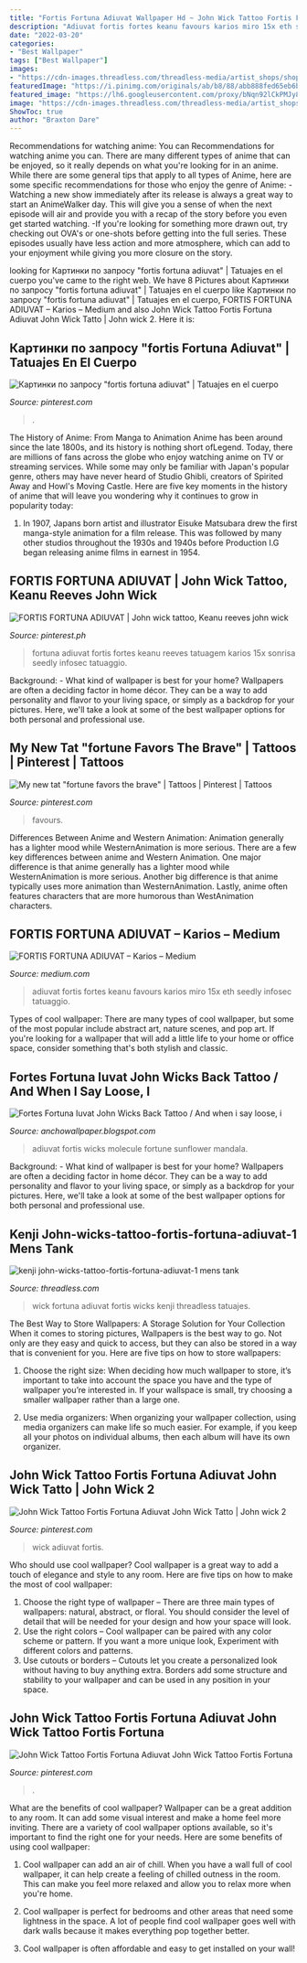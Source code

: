 ```yaml
---
title: "Fortis Fortuna Adiuvat Wallpaper Hd ~ John Wick Tattoo Fortis Fortuna Adiuvat John Wick Tatto"
description: "Adiuvat fortis fortes keanu favours karios miro 15x eth seedly infosec tatuaggio"
date: "2022-03-20"
categories:
- "Best Wallpaper"
tags: ["Best Wallpaper"]
images:
- "https://cdn-images.threadless.com/threadless-media/artist_shops/shops/kenji/products/269143/shirt-1499860841-340c0ba8f13a96509cab100a68aa1a34.png?v=3&amp;d=eyJvbmx5X21ldGEiOiBmYWxzZSwgImZvcmNlIjogZmFsc2UsICJvcHMiOiBbWyJ0cmltIiwgW2ZhbHNlLCBmYWxzZV0sIHt9XSwgWyJyZXNpemUiLCBbXSwgeyJ3aWR0aCI6IDk5Ni4wLCAiYWxsb3dfdXAiOiBmYWxzZSwgImhlaWdodCI6IDk5Ni4wfV0sIFsiY2FudmFzX2NlbnRlcmVkIiwgWzEyMDAsIDEyMDBdLCB7ImJhY2tncm91bmQiOiAiMDAwMDAwIn1dLCBbInJlc2l6ZSIsIFs4MDBdLCB7fV0sIFsiY2FudmFzX2NlbnRlcmVkIiwgWzgwMCwgODAwLCAiI2ZmZmZmZiJdLCB7fV0sIFsiZW5jb2RlIiwgWyJqcGciLCA4NV0sIHt9XV19"
featuredImage: "https://i.pinimg.com/originals/ab/b8/88/abb888fed65eb6b02face9a6fec0d027.jpg"
featured_image: "https://lh6.googleusercontent.com/proxy/bNqn92lCkPMJy8lm-SPtiUtTp5Y1NNVnUJtU5s6iJwbJRh3v4VQ3KoDTDjr_UBBC63tywwv_pClIZW3U8VPL282A07fULkwF31x6YpdWpqZ9c8n8oHujNlbbkA=w1200-h630-p-k-no-nu"
image: "https://cdn-images.threadless.com/threadless-media/artist_shops/shops/kenji/products/269143/shirt-1499860841-340c0ba8f13a96509cab100a68aa1a34.png?v=3&amp;d=eyJvbmx5X21ldGEiOiBmYWxzZSwgImZvcmNlIjogZmFsc2UsICJvcHMiOiBbWyJ0cmltIiwgW2ZhbHNlLCBmYWxzZV0sIHt9XSwgWyJyZXNpemUiLCBbXSwgeyJ3aWR0aCI6IDk5Ni4wLCAiYWxsb3dfdXAiOiBmYWxzZSwgImhlaWdodCI6IDk5Ni4wfV0sIFsiY2FudmFzX2NlbnRlcmVkIiwgWzEyMDAsIDEyMDBdLCB7ImJhY2tncm91bmQiOiAiMDAwMDAwIn1dLCBbInJlc2l6ZSIsIFs4MDBdLCB7fV0sIFsiY2FudmFzX2NlbnRlcmVkIiwgWzgwMCwgODAwLCAiI2ZmZmZmZiJdLCB7fV0sIFsiZW5jb2RlIiwgWyJqcGciLCA4NV0sIHt9XV19"
ShowToc: true
author: "Braxton Dare"
---
```



Recommendations for watching anime: You can
Recommendations for watching anime you can. There are many different types of anime that can be enjoyed, so it really depends on what you're looking for in an anime. While there are some general tips that apply to all types of Anime, here are some specific recommendations for those who enjoy the genre of Anime: 
-Watching a new show immediately after its release is always a great way to start an AnimeWalker day. This will give you a sense of when the next episode will air and provide you with a recap of the story before you even get started watching. 
-If you're looking for something more drawn out, try checking out OVA's or one-shots before getting into the full series. These episodes usually have less action and more atmosphere, which can add to your enjoyment while giving you more closure on the story.

	

		
looking for Картинки по запросу &quot;fortis fortuna adiuvat&quot; | Tatuajes en el cuerpo you've came to the right web. We have 8 Pictures about Картинки по запросу &quot;fortis fortuna adiuvat&quot; | Tatuajes en el cuerpo like Картинки по запросу &quot;fortis fortuna adiuvat&quot; | Tatuajes en el cuerpo, FORTIS FORTUNA ADIUVAT – Karios – Medium and also John Wick Tattoo Fortis Fortuna Adiuvat John Wick Tatto | John wick 2. Here it is:
		
    
## Картинки по запросу &quot;fortis Fortuna Adiuvat&quot; | Tatuajes En El Cuerpo

<img loading=lazy src="https://i.pinimg.com/originals/94/94/08/949408809992fcf506d83bb1ff5bd9be.jpg" onerror="this.onerror=null;this.src='https://tse1.mm.bing.net/th?id=OIP.1JHyF6gr_7TjChW82KyO3AHaJ4&amp;pid=15.1';" alt="Картинки по запросу &quot;fortis fortuna adiuvat&quot; | Tatuajes en el cuerpo">

_Source: pinterest.com_

>. 

	

The History of Anime: From Manga to Animation
Anime has been around since the late 1800s, and its history is nothing short ofLegend. Today, there are millions of fans across the globe who enjoy watching anime on TV or streaming services. While some may only be familiar with Japan's popular genre, others may have never heard of Studio Ghibli, creators of Spirited Away and Howl's Moving Castle. Here are five key moments in the history of anime that will leave you wondering why it continues to grow in popularity today:
1) In 1907, Japans born artist and illustrator Eisuke Matsubara drew the first manga-style animation for a film release. This was followed by many other studios throughout the 1930s and 1940s before Production I.G began releasing anime films in earnest in 1954.

    
## FORTIS FORTUNA ADIUVAT | John Wick Tattoo, Keanu Reeves John Wick

<img loading=lazy src="https://i.pinimg.com/originals/ab/b8/88/abb888fed65eb6b02face9a6fec0d027.jpg" onerror="this.onerror=null;this.src='https://tse4.mm.bing.net/th?id=OIP.y48w4l2hS2AuyAYGX6J7EQHaEX&amp;pid=15.1';" alt="FORTIS FORTUNA ADIUVAT | John wick tattoo, Keanu reeves john wick">

_Source: pinterest.ph_

>fortuna adiuvat fortis fortes keanu reeves tatuagem karios 15x sonrisa seedly infosec tatuaggio. 

	

Background: - What kind of wallpaper is best for your home?
Wallpapers are often a deciding factor in home décor. They can be a way to add personality and flavor to your living space, or simply as a backdrop for your pictures. Here, we'll take a look at some of the best wallpaper options for both personal and professional use.

    
## My New Tat &quot;fortune Favors The Brave&quot; | Tattoos | Pinterest | Tattoos

<img loading=lazy src="https://i.pinimg.com/736x/75/ca/70/75ca70c27e57403c3a222a2b4428c94b--fortune-favors.jpg" onerror="this.onerror=null;this.src='https://tse1.mm.bing.net/th?id=OIP.4v6Lp2KPQj91F2TkijAUmQHaJ3&amp;pid=15.1';" alt="My new tat &quot;fortune favors the brave&quot; | Tattoos | Pinterest | Tattoos">

_Source: pinterest.com_

>favours. 

	

Differences Between Anime and Western Animation: Animation generally has a lighter mood while WesternAnimation is more serious.
There are a few key differences between anime and Western Animation. One major difference is that anime generally has a lighter mood while WesternAnimation is more serious. Another big difference is that anime typically uses more animation than WesternAnimation. Lastly, anime often features characters that are more humorous than WestAnimation characters.

    
## FORTIS FORTUNA ADIUVAT – Karios – Medium

<img loading=lazy src="https://cdn-images-1.medium.com/max/800/1*cxkv15OfW3YLrB9VS9B2Cw.jpeg" onerror="this.onerror=null;this.src='https://tse3.mm.bing.net/th?id=OIP.qV5V616UVXHpCXb9q88hiAHaEX&amp;pid=15.1';" alt="FORTIS FORTUNA ADIUVAT – Karios – Medium">

_Source: medium.com_

>adiuvat fortis fortes keanu favours karios miro 15x eth seedly infosec tatuaggio. 

	

Types of cool wallpaper:
There are many types of cool wallpaper, but some of the most popular include abstract art, nature scenes, and pop art. If you're looking for a wallpaper that will add a little life to your home or office space, consider something that's both stylish and classic.

    
## Fortes Fortuna Iuvat John Wicks Back Tattoo / And When I Say Loose, I

<img loading=lazy src="https://lh6.googleusercontent.com/proxy/bNqn92lCkPMJy8lm-SPtiUtTp5Y1NNVnUJtU5s6iJwbJRh3v4VQ3KoDTDjr_UBBC63tywwv_pClIZW3U8VPL282A07fULkwF31x6YpdWpqZ9c8n8oHujNlbbkA=w1200-h630-p-k-no-nu" onerror="this.onerror=null;this.src='https://tse3.mm.bing.net/th?id=OIP.j1AOSDHcCSOE-CvYaBHHswAAAA&amp;pid=15.1';" alt="Fortes Fortuna Iuvat John Wicks Back Tattoo / And when i say loose, i">

_Source: anchowallpaper.blogspot.com_

>adiuvat fortis wicks molecule fortune sunflower mandala. 

	

Background: - What kind of wallpaper is best for your home?
Wallpapers are often a deciding factor in home décor. They can be a way to add personality and flavor to your living space, or simply as a backdrop for your pictures. Here, we'll take a look at some of the best wallpaper options for both personal and professional use.

    
## Kenji John-wicks-tattoo-fortis-fortuna-adiuvat-1 Mens Tank

<img loading=lazy src="https://cdn-images.threadless.com/threadless-media/artist_shops/shops/kenji/products/269143/shirt-1499860841-340c0ba8f13a96509cab100a68aa1a34.png?v=3&amp;d=eyJvbmx5X21ldGEiOiBmYWxzZSwgImZvcmNlIjogZmFsc2UsICJvcHMiOiBbWyJ0cmltIiwgW2ZhbHNlLCBmYWxzZV0sIHt9XSwgWyJyZXNpemUiLCBbXSwgeyJ3aWR0aCI6IDk5Ni4wLCAiYWxsb3dfdXAiOiBmYWxzZSwgImhlaWdodCI6IDk5Ni4wfV0sIFsiY2FudmFzX2NlbnRlcmVkIiwgWzEyMDAsIDEyMDBdLCB7ImJhY2tncm91bmQiOiAiMDAwMDAwIn1dLCBbInJlc2l6ZSIsIFs4MDBdLCB7fV0sIFsiY2FudmFzX2NlbnRlcmVkIiwgWzgwMCwgODAwLCAiI2ZmZmZmZiJdLCB7fV0sIFsiZW5jb2RlIiwgWyJqcGciLCA4NV0sIHt9XV19" onerror="this.onerror=null;this.src='https://tse3.mm.bing.net/th?id=OIP.EosZXKHBbnYbYlVHHGWXwgHaHa&amp;pid=15.1';" alt="kenji john-wicks-tattoo-fortis-fortuna-adiuvat-1 mens tank">

_Source: threadless.com_

>wick fortuna adiuvat fortis wicks kenji threadless tatuajes. 

	

The Best Way to Store Wallpapers: A Storage Solution for Your Collection
When it comes to storing pictures, Wallpapers is the best way to go. Not only are they easy and quick to access, but they can also be stored in a way that is convenient for you. Here are five tips on how to store wallpapers:
1) Choose the right size: When deciding how much wallpaper to store, it’s important to take into account the space you have and the type of wallpaper you’re interested in. If your wallspace is small, try choosing a smaller wallpaper rather than a large one.

2) Use media organizers: When organizing your wallpaper collection, using media organizers can make life so much easier. For example, if you keep all your photos on individual albums, then each album will have its own organizer.

    
## John Wick Tattoo Fortis Fortuna Adiuvat John Wick Tatto | John Wick 2

<img loading=lazy src="https://i.pinimg.com/originals/0a/04/71/0a04716d47f4ee59f97606802bcb9a33.jpg" onerror="this.onerror=null;this.src='https://tse1.mm.bing.net/th?id=OIP.jOaHnlWB04dlQugeZP17cgHaKg&amp;pid=15.1';" alt="John Wick Tattoo Fortis Fortuna Adiuvat John Wick Tatto | John wick 2">

_Source: pinterest.com_

>wick adiuvat fortis. 

	

Who should use cool wallpaper?
Cool wallpaper is a great way to add a touch of elegance and style to any room. Here are five tips on how to make the most of cool wallpaper: 
1) Choose the right type of wallpaper – There are three main types of wallpapers: natural, abstract, or floral. You should consider the level of detail that will be needed for your design and how your space will look. 
2) Use the right colors – Cool wallpaper can be paired with any color scheme or pattern. If you want a more unique look, Experiment with different colors and patterns. 
3) Use cutouts or borders – Cutouts let you create a personalized look without having to buy anything extra. Borders add some structure and stability to your wallpaper and can be used in any position in your space.

    
## John Wick Tattoo Fortis Fortuna Adiuvat John Wick Tattoo Fortis Fortuna

<img loading=lazy src="https://i.pinimg.com/236x/ab/2d/af/ab2dafd675191f8d4eb53eeada033509.jpg?nii=t" onerror="this.onerror=null;this.src='https://tse4.mm.bing.net/th?id=OIP.zQDVRi1_xCoURra7rcCpYgAAAA&amp;pid=15.1';" alt="John Wick Tattoo Fortis Fortuna Adiuvat John Wick Tattoo Fortis Fortuna">

_Source: pinterest.com_

>. 

	

What are the benefits of cool wallpaper?
Wallpaper can be a great addition to any room. It can add some visual interest and make a home feel more inviting. There are a variety of cool wallpaper options available, so it's important to find the right one for your needs. Here are some benefits of using cool wallpaper: 
1. Cool wallpaper can add an air of chill. When you have a wall full of cool wallpaper, it can help create a feeling of chilled outness in the room. This can make you feel more relaxed and allow you to relax more when you're home. 

2. Cool wallpaper is perfect for bedrooms and other areas that need some lightness in the space. A lot of people find cool wallpaper goes well with dark walls because it makes everything pop together better. 

3. Cool wallpaper is often affordable and easy to get installed on your wall!

